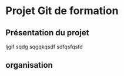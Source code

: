 # Projet Git de formation

## Présentation du projet

ljgif
sqdg
sqgqkqsdf
sdfqsfqsfd

## organisation 